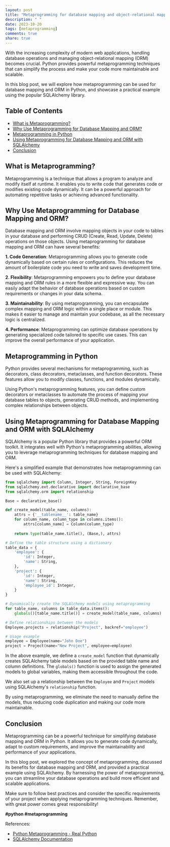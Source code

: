 ```yaml
---
layout: post
title: "Metaprogramming for database mapping and object-relational mapping (ORM) in Python"
description: " "
date: 2023-10-20
tags: [metaprogramming]
comments: true
share: true
---
```


With the increasing complexity of modern web applications, handling database operations and managing object-relational mapping (ORM) becomes crucial. Python provides powerful metaprogramming techniques that can simplify the process and make your code more maintainable and scalable.

In this blog post, we will explore how metaprogramming can be used for database mapping and ORM in Python, and showcase a practical example using the popular SQLAlchemy library.

## Table of Contents
- [What is Metaprogramming?](#what-is-metaprogramming)
- [Why Use Metaprogramming for Database Mapping and ORM?](#why-use-metaprogramming)
- [Metaprogramming in Python](#metaprogramming-in-python)
- [Using Metaprogramming for Database Mapping and ORM with SQLAlchemy](#using-metaprogramming-with-sqlalchemy)
- [Conclusion](#conclusion)

## What is Metaprogramming? <a name="what-is-metaprogramming"></a>
Metaprogramming is a technique that allows a program to analyze and modify itself at runtime. It enables you to write code that generates code or modifies existing code dynamically. It can be a powerful approach for automating repetitive tasks or achieving advanced functionality.

## Why Use Metaprogramming for Database Mapping and ORM? <a name="why-use-metaprogramming"></a>
Database mapping and ORM involve mapping objects in your code to tables in your database and performing CRUD (Create, Read, Update, Delete) operations on those objects. Using metaprogramming for database mapping and ORM can have several benefits:

**1. Code Generation**: Metaprogramming allows you to generate code dynamically based on certain rules or configurations. This reduces the amount of boilerplate code you need to write and saves development time.

**2. Flexibility**: Metaprogramming empowers you to define your database mapping and ORM rules in a more flexible and expressive way. You can easily adapt the behavior of database operations based on custom requirements or changes in your data schema.

**3. Maintainability**: By using metaprogramming, you can encapsulate complex mapping and ORM logic within a single place or module. This makes it easier to manage and maintain your codebase, as all the necessary logic is centralized.

**4. Performance**: Metaprogramming can optimize database operations by generating specialized code tailored to specific use cases. This can improve the overall performance of your application.

## Metaprogramming in Python <a name="metaprogramming-in-python"></a>
Python provides several mechanisms for metaprogramming, such as decorators, class decorators, metaclasses, and function decorators. These features allow you to modify classes, functions, and modules dynamically.

Using Python's metaprogramming features, you can define custom decorators or metaclasses to automate the process of mapping your database tables to objects, generating CRUD methods, and implementing complex relationships between objects.

## Using Metaprogramming for Database Mapping and ORM with SQLAlchemy <a name="using-metaprogramming-with-sqlalchemy"></a>
SQLAlchemy is a popular Python library that provides a powerful ORM toolkit. It integrates well with Python's metaprogramming abilities, allowing you to leverage metaprogramming techniques for database mapping and ORM.

Here's a simplified example that demonstrates how metaprogramming can be used with SQLAlchemy:

```python
from sqlalchemy import Column, Integer, String, ForeignKey
from sqlalchemy.ext.declarative import declarative_base
from sqlalchemy.orm import relationship

Base = declarative_base()

def create_model(table_name, columns):
    attrs = {'__tablename__': table_name}
    for column_name, column_type in columns.items():
        attrs[column_name] = Column(column_type)
    
    return type(table_name.title(), (Base,), attrs)

# Define the table structure using a dictionary
table_data = {
    'employee': {
        'id': Integer,
        'name': String,
    },
    'project': {
        'id': Integer,
        'name': String,
        'employee_id': Integer,
    }
}

# Dynamically create the SQLAlchemy models using metaprogramming
for table_name, columns in table_data.items():
    globals()[table_name.title()] = create_model(table_name, columns)

# Define relationships between the models
Employee.projects = relationship("Project", backref="employee")

# Usage example
employee = Employee(name="John Doe")
project = Project(name="New Project", employee=employee)

```

In the above example, we define a `create_model` function that dynamically creates SQLAlchemy table models based on the provided table name and column definitions. The `globals()` function is used to assign the generated models to global variables, making them accessible throughout the code.

We also set up a relationship between the `Employee` and `Project` models using SQLAlchemy's `relationship` function.

By using metaprogramming, we eliminate the need to manually define the models, thus reducing code duplication and making our code more maintainable.

## Conclusion <a name="conclusion"></a>
Metaprogramming can be a powerful technique for simplifying database mapping and ORM in Python. It allows you to generate code dynamically, adapt to custom requirements, and improve the maintainability and performance of your applications.

In this blog post, we explored the concept of metaprogramming, discussed its benefits for database mapping and ORM, and provided a practical example using SQLAlchemy. By harnessing the power of metaprogramming, you can streamline your database operations and build more efficient and scalable applications.

Make sure to follow best practices and consider the specific requirements of your project when applying metaprogramming techniques. Remember, with great power comes great responsibility!

**#python #metaprogramming**

References:
- [Python Metaprogramming - Real Python](https://realpython.com/python-metaprogramming)
- [SQLAlchemy Documentation](https://docs.sqlalchemy.org/)